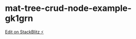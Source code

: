 # mat-tree-crud-node-example-gk1grn

[Edit on StackBlitz ⚡️](https://stackblitz.com/edit/mat-tree-crud-node-example-ehiieq)